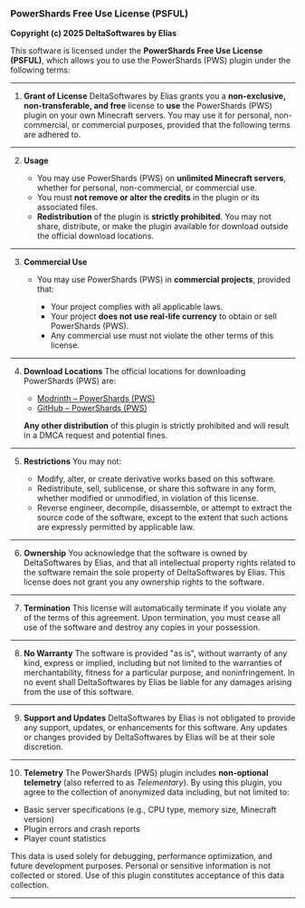 ### PowerShards Free Use License (PSFUL)

**Copyright (c) 2025 DeltaSoftwares by Elias**

This software is licensed under the **PowerShards Free Use License (PSFUL)**, which allows you to use the PowerShards (PWS) plugin under the following terms:

---

1. **Grant of License**
   DeltaSoftwares by Elias grants you a **non-exclusive, non-transferable, and free** license to **use** the PowerShards (PWS) plugin on your own Minecraft servers. You may use it for personal, non-commercial, or commercial purposes, provided that the following terms are adhered to.

---

2. **Usage**

   * You may use PowerShards (PWS) on **unlimited Minecraft servers**, whether for personal, non-commercial, or commercial use.
   * You must **not remove or alter the credits** in the plugin or its associated files.
   * **Redistribution** of the plugin is **strictly prohibited**. You may not share, distribute, or make the plugin available for download outside the official download locations.

---

3. **Commercial Use**

   * You may use PowerShards (PWS) in **commercial projects**, provided that:

     * Your project complies with all applicable laws.
     * Your project **does not use real-life currency** to obtain or sell PowerShards (PWS).
     * Any commercial use must not violate the other terms of this license.

---

4. **Download Locations**
   The official locations for downloading PowerShards (PWS) are:

   * [Modrinth – PowerShards (PWS)](https://modrinth.com/plugin/powershards)
   * [GitHub – PowerShards (PWS)](https://github.com/Catspindev01/PowerShards)

   **Any other distribution** of this plugin is strictly prohibited and will result in a DMCA request and potential fines.

---

5. **Restrictions**
   You may not:

   * Modify, alter, or create derivative works based on this software.
   * Redistribute, sell, sublicense, or share this software in any form, whether modified or unmodified, in violation of this license.
   * Reverse engineer, decompile, disassemble, or attempt to extract the source code of the software, except to the extent that such actions are expressly permitted by applicable law.

---

6. **Ownership**
   You acknowledge that the software is owned by DeltaSoftwares by Elias, and that all intellectual property rights related to the software remain the sole property of DeltaSoftwares by Elias. This license does not grant you any ownership rights to the software.

---

7. **Termination**
   This license will automatically terminate if you violate any of the terms of this agreement. Upon termination, you must cease all use of the software and destroy any copies in your possession.

---

8. **No Warranty**
   The software is provided "as is", without warranty of any kind, express or implied, including but not limited to the warranties of merchantability, fitness for a particular purpose, and noninfringement. In no event shall DeltaSoftwares by Elias be liable for any damages arising from the use of this software.

---

9. **Support and Updates**
   DeltaSoftwares by Elias is not obligated to provide any support, updates, or enhancements for this software. Any updates or changes provided by DeltaSoftwares by Elias will be at their sole discretion.

---

10. **Telemetry**
    The PowerShards (PWS) plugin includes **non-optional telemetry** (also referred to as *Telementary*). By using this plugin, you agree to the collection of anonymized data including, but not limited to:

* Basic server specifications (e.g., CPU type, memory size, Minecraft version)
* Plugin errors and crash reports
* Player count statistics

This data is used solely for debugging, performance optimization, and future development purposes. Personal or sensitive information is not collected or stored. Use of this plugin constitutes acceptance of this data collection.

---

